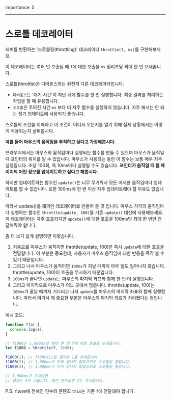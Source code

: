 importance: 5

---

# 스로틀 데코레이터

래퍼를 반환하는 '스로틀링(throttling)' 데코레이터 `throttle(f, ms)`를 구현해보세요.

이 데코레이터는 여러 번 호출될 때 `f`에 대한 호출을 `ms` 밀리초당 최대 한 번 보내줍니다.

스로틀(throttle)은 디바운스와는 완전히 다른 데코레이터입니다.
- `디바운스`는 '대기 시간'이 지난 뒤에 함수를 한 번 실행합니다. 최종 결과를 처리하는 작업을 할 때 유용합니다.
- `스로틀`은 주어진 시간 `ms` 보다 더 자주 함수를 실행하지 않습니다. 자주 해서는 안 되는 정기 업데이트에 사용되기 좋습니다.

스로틀의 조건을 이해하고 이 조건이 어디서 오는지를 알기 위해 실제 상황에서는 어떻게 적용되는지 살펴봅시다.

**예를 들어 마우스의 움직임을 추적하고 싶다고 가정해봅시다.**

브라우저에서는 마우스의 움직임마다 실행되는 함수를 만들 수 있으며 마우스가 움직일 때 포인터의 위치를 알 수 있습니다. 마우스가 사용되는 동안 이 함수는 보통 매우 자주 실행됩니다. 초당 100회, 즉 10ms마다 실행될 수도 있습니다.
**포인터가 움직일 때 웹 페이지의 어떤 정보를 업데이트하고 싶다고 해봅시다.**

하지만 업데이트하는 함수인 `update()`는 너무 무거워서 모든 미세한 움직임마다 업데이트를 할 수 없습니다. 또한 100ms에 한 번 이상 자주 업데이트해야 할 이유도 없습니다.

따라서 update()를 래퍼인 데코레이터로 만들어 줄 것 입니다. 마우스 각각의 움직임마다 실행하는 함수인 `throttle(update, 100)`를 기존 `update()` 대신에 사용해보세요. 이 데코레이터는 자주 호출되지만 `update()`에 대한 호출을 100ms당 최대 한 번만 전달해줘야 합니다.

좀 더 보기 쉽게 설명하면 이렇습니다.

1. 처음으로 마우스가 움직이면 throttle(update, 100)은 즉시 `update`에 대한 호출을 전달합니다. 이 부분은 중요한데, 사용자가 마우스 움직임에 대한 반응을 즉각 볼 수 있기 때문입니다.
2. 그리고 나서 마우스가 움직이면 `100ms`가 지날 때까지 아무 일도 일어나지 않습니다. throttle(update, 100)이 호출을 무시하기 때문입니다.
3. `100ms`가 끝나면 `update`는 마우스의 마지막 좌표와 함께 한 번 더 실행됩니다.
4. 그리고 마지막으로 마우스가 어느 곳에서 멈춥니다. throttle(update, 100)는 `100ms`가 끝날 때까지 기다리고 나서 `update`를 마우스의 마지막 좌표와 함께 실행합니다. 따라서 여기서 꽤 중요한 부분은 마우스의 마지막 좌표가 처리됐다는 점입니다.

예시 코드:

```js
function f(a) {
  console.log(a);
}

// f1000는 1,000ms당 최대 한 번 f에 대한 호출을 보내줍니다.
let f1000 = throttle(f, 1000);

f1000(1); // f1000(1)은 결과로 1을 보여줍니다.
f1000(2); // 1,000ms가 아직 끝나지 않았으므로 스로틀링 중입니다.
f1000(3); // 1,000ms가 아직 끝나지 않았으므로 스로틀링 중입니다.

// 1,000ms가 초과하면
// 결과는 3이 나옵니다. 중간 변숫값인 2는 무시됩니다.
```

P.S. `f1000`에 전해진 인수와 콘텐츠 `this`는 기존 `f`에 전달돼야 합니다.
